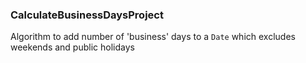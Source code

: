 ### CalculateBusinessDaysProject

Algorithm to add number of 'business' days to a `Date` which excludes weekends and public holidays
